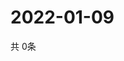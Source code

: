 # 2022-01-09
  共 0条

  <!-- BEGIN -->
  <!-- 最后更新时间Sun Jan 09 2022 15:03:18 GMT+0000 (Coordinated Universal Time) -->
  
  <!-- END -->
  
  